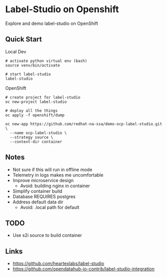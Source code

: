 # Label-Studio on Openshift

Explore and demo label-studio on OpenShift

## Quick Start


Local Dev

```
# activate python virtual env (bash)
source venv/bin/activate

# start label-studio
label-studio
```

OpenShift

```
# create project for label-studio
oc new-project label-studio

# deploy all the things
oc apply -f openshift/dump
```

```
oc new-app https://github.com/redhat-na-ssa/demo-ocp-label-studio.git \
  --name ocp-label-studio \
  --strategy source \
  --context-dir container
```

## Notes
- Not sure if this will run in offline mode
- Telemetry in logs makes me uncomfortable
- Improve microservice design
  - Avoid: building nginx in container
- Simplify container build
- Database REQUIRES postgres
- Address default data dir
  - Avoid: .local path for default

## TODO
- Use s2i source to build container

## Links
- https://github.com/heartexlabs/label-studio
- https://github.com/opendatahub-io-contrib/label-studio-integration
